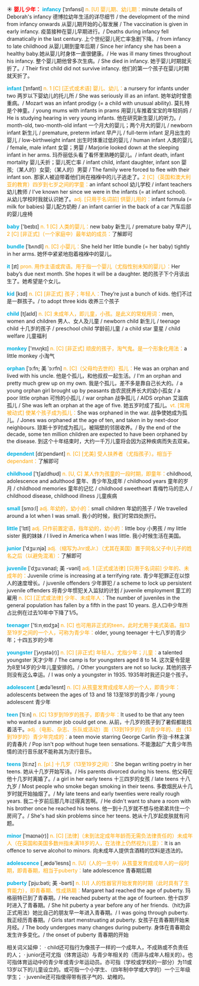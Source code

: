 ☀ <font color="red">**婴儿 少年：**</font>
<font color="sky blue">**infancy**</font> [ˈɪnfənsi]
<font color="orange">n. [U] 婴儿期、幼儿期：</font>minute details of Deborah's infancy 德博拉幼年生活的详尽细节 / the development of the mind from infancy onwards 从婴儿期开始的心智发展 / The vaccination is given in early infancy. 疫苗接种在婴儿早期进行。/ Deaths during infancy fell dramatically in the last century. 上个世纪婴儿死亡率急剧下降。/ from infancy to late childhood 从婴儿期到童年后期 / Since her infancy she has been a healthy baby.她从婴儿时身体一直很健康。/ He was ill many times throughout his infancy. 整个婴儿期他曾多次生病。/ She died in infancy. 她于婴儿时期就夭折了。/ Their first child did not survive infancy. 他们的第一个孩子在婴儿时期就天折了。
           
<font color="sky blue">**infant**</font> [ˈɪnfənt]
<font color="orange">n. 1 [C] [正式或术语] 婴儿、幼儿：</font>a nursery for infants under two 两岁以下婴幼儿的托儿所 / She was seriously ill as an infant. 她年幼时曾患重病。/ Mozart was an infant prodigy (= a child with unusual ability). 莫扎特是个神童。/ young mums with infants in prams 用婴儿车推着宝宝的年轻妈妈 / He is studying hearing in very young infants. 他在研究新生婴儿的听力。/ month-old, two-month-old infant 一个月大的婴儿；两个月大的婴儿 / newborn infant 新生儿 / premature, preterm infant 早产儿 / full-term infant 足月出生的婴儿 / low-birthweight infant 出生时体重过低的婴儿 / human infant 人类的婴儿 / female, male infant 女婴；男婴 / Marjorie looked down at the sleeping infant in her arms. 玛乔丽低头看了看怀里熟睡的婴儿。/ infant death, infant mortality 婴儿夭折；婴儿死亡率 / infant child, infant daughter, infant son 婴孩;（某人的）女婴;（某人的）男婴 / The family were forced to flee with their infant son. 那家人被迫带着他们尚在襁褓中的儿子逃走了。<font color="orange">2 [C]（英国和澳大利亚的教育）四岁到七岁之间的学童：</font>an infant school 幼儿学校 / infant teachers 幼儿教师 / I've known her since we were in the infants (= at infant school). 从幼儿学校时我就认识她了。<font color="orange">adj. [只用于名词前] 供婴儿用的：</font>infant formula (= milk for babies) 婴儿配方奶粉 / an infant carrier in the back of a car 汽车后部的婴儿座椅

<font color="sky blue">**baby**</font> ['beɪbɪ] 
<font color="orange">n. 1 [C] 人类的婴儿：</font>new baby 新生儿 / premature baby 早产儿 <font color="orange">2 [C] [非正式]（一个家庭中）最年幼的成员：</font>了解即可
           
<font color="sky blue">**bundle**</font> [ˈbʌndl]
<font color="orange">n. [C] 小婴儿：</font>She held her little bundle (= her baby) tightly in her arms. 她怀中紧紧地抱着襁褓中的婴儿。

<font color="sky blue">**it**</font> [ɪt] 
<font color="orange">pron. 用作主语或宾语。用于指一个婴儿（尤指性别未知的婴儿）：</font>Her baby’s due next month. She hopes it will be a daughter. 她的孩子下个月该出生了。她希望是个女儿。

<font color="sky blue">**kid**</font> [kɪd] 
<font color="orange">n. [C] [非正式] 孩子；年轻人：</font>They’re just a bunch of kids. 他们不过是一群孩子。/ to adopt three kids 收养三个孩子

<font color="sky blue">**child**</font> [tʃaɪld] 
<font color="orange">n. [C] 未成年人，即儿童，小孩。是此义的常规用词：</font>men, women and children 男人、女人及儿童 / newborn child 新生儿 / teenage child 十几岁的孩子 / preschool child 学龄前儿童 / a child star 童星 / child welfare 儿童福利

<font color="sky blue">**monkey**</font> ['mʌŋkɪ] 
<font color="orange">n. [C] [非正式] 顽皮的孩子，淘气鬼。是一个形象化用法：</font>a little monkey 小淘气
           
<font color="sky blue">**orphan**</font> [ˈɔ:fn; 美 ˈɔ:rfn]
<font color="orange">n. [C]（父母均去世的）孤儿：</font>He was an orphan and lived with his uncle. 他是个孤儿，和他叔叔一起生活。/ I'm an orphan and pretty much grew up on my own. 我是个孤儿，差不多是靠自己长大的。/ a young orphan girl brought up by peasants 由农民抚养长大的幼小孤女 / a poor little orphan 可怜的小孤儿 / war orphan 战争孤儿 / AIDS orphan 艾滋病孤儿 / She was left an orphan at the age of five. 她五岁时成了孤儿。<font color="orange">vt. [常用被动式] 使某个孩子成为孤儿：</font>She was orphaned in the war. 战争使她成为孤儿。/ Jones was orphaned at the age of ten, and taken in by next-door neighbours. 琼斯十岁时成为孤儿，被隔壁的邻居收养。/ By the end of the decade, some ten million children are expected to have been orphaned by the disease. 到这个十年结束时，大约一千万儿童将会因为这种疾病而失去双亲。
           
<font color="sky blue">**dependent**</font> [dɪˈpendənt]
<font color="orange">n. [C] [尤美] 受人扶养者（尤指孩子）。相当于dependant：</font>了解即可

<font color="sky blue">**childhood**</font> ['tʃaɪldhʊd] 
<font color="orange">n. [U, C] 某人作为孩童的一段时期，即童年：</font>childhood, adolescence and adulthood 童年、青少年及成年 / childhood years 童年的岁月 / childhood memories 童年的记忆 / childhood sweetheart 青梅竹马的恋人 / childhood disease, childhood illness 儿童疾病

<font color="sky blue">**small**</font> [smɔ:l] 
<font color="orange">adj. 年幼的，幼小的：</font>small children 年幼的孩子 / We travelled around a lot when I was small. 我小的时候，我们时常四处旅行。

<font color="sky blue">**little**</font> ['lɪtl] 
<font color="orange">adj. 只作前置定语，指年幼的，幼小的：</font>little boy 小男孩 / my little sister 我的妹妹 / I lived in America when I was little. 我小时候生活在美国。

<font color="sky blue">**junior**</font> ['dӡu:njə] 
<font color="orange">adj.（缩写为Jnr或Jr.）（尤其在美国）置于同名父子中儿子的姓名之后（以避免混淆）：</font>了解即可
           
<font color="sky blue">**juvenile**</font> [ˈdʒu:vənaɪl; 美 -vənl]
<font color="orange">adj. 1 [正式或法律] [只用于名词前] 少年的、未成年的：</font>Juvenile crime is increasing at a terrifying rate. 青少年犯罪正在以惊人的速度增长。/ juvenile offenders 少年罪犯 / a scheme to lock up persistent juvenile offenders 将青少年惯犯关入监狱的计划 / juvenile employment 童工的雇用 <font color="orange">n. [C] [正式或法律] 少年、未成年人：</font>The number of juveniles in the general population has fallen by a fifth in the past 10 years. 总人口中少年所占比例在过去10年中下降了1/5。

<font color="sky blue">**teenager**</font> ['ti:n͵eɪdӡə] 
<font color="orange">n. [C] 也可用非正式的teen，此时尤用于美式英语。指13至19岁之间的一个人，可称为青少年：</font>older, young teenager 十七八岁的青少年；十四五岁的少年
           
<font color="sky blue">**youngster**</font> [ˈjʌŋstə(r)]
<font color="orange">n. [C] [非正式] 年轻人，尤指少年；儿童：</font>a talented youngster 天才少年 / The camp is for youngsters aged 8 to 14. 这次夏令营是为8至14岁的少年儿童安排的。/ Other youngsters are not so lucky. 其他的孩子则没有这么幸运。/ I was only a youngster in 1935. 1935年时我还只是个孩子。

<font color="sky blue">**adolescent**</font> [͵ædə'lesnt] 
<font color="orange">n. [C] 从孩童发育成成年人的一个人，即青少年：</font>adolescents between the ages of 13 and 18 13至18岁的青少年 / young adolescent 青少年
                      
<font color="sky blue">**teen**</font> [ˈtiːn] 
<font color="orange">n. [C] 13岁到19岁的孩子，即青少年：</font>It used to be that any teen who wanted a summer job could get one. 从前，十几岁的孩子到了暑假都能找着活干。<font color="orange">adj.（电影、杂志、乐队或活动）面（13到19岁的）向青少年的、由（13到19岁的）青少年完成的：</font>a teen movie starring George Carlin 乔治·卡林主演的青春片 / Pop isn't pop without huge teen sensations. 不能激起广大青少年热情的流行音乐就不能称其为流行音乐。
           
<font color="sky blue">**teens**</font> [ti:nz]
<font color="orange">n. [pl.] 十几岁（13至19岁之间）：</font>She began writing poetry in her teens. 她从十几岁开始写诗。/ His parents divorced during his teens. 他父母在他十几岁时离婚了。/ a girl in her early teens 十三四岁的女孩 / late teens 十八九岁 / Most people who smoke began smoking in their teens. 多数烟民从十几岁时就开始抽烟了。/ My late teens and early twenties were really rough years. 我二十岁前后那几年过得真苦啊。/ He didn't want to share a room with his brother once he reached his teens. 他一到十几岁就不想与他弟弟共住一个房间了。/ She's had skin problems since her teens. 她从十几岁起皮肤就有问题。

<font color="sky blue">**minor**</font> [ˈmaɪnə(r)]
<font color="orange">n. [C] [法律]（未到法定成年年龄而无需负法律责任的）未成年人（在英国和美国多数州指未满18岁的人，在法律上仍然视为儿童）：</font>It is an offence to serve alcohol to minors. 向未成年人提供含酒精的饮料是违法的。

<font color="sky blue">**adolescence**</font> [͵ædə'lesns] 
<font color="orange">n. [U]（人的一生中）从孩童发育成成年人的一段时期，即青春期，相当于puberty：</font>late adolescence 青春期后期
           
<font color="sky blue">**puberty**</font> [ˈpju:bəti; 美 -bərti]
<font color="orange">n. [U] 人的性器官开始发育的时期（此时具有了生育能力），即青春期、性成熟期：</font>Margaret had reached the age of puberty. 玛格丽特已到了青春期。/ He reached puberty at the age of fourteen. 他十四岁时进入了青春期。/ She hit puberty a year before any of her friends.（hit为非正式用法）她比自己的朋友早一年进入青春期。/ I was going through puberty. 我正经历青春期。/ Girls start menstruating at puberty. 女孩子在青春期开始来月经。/ The body undergoes many changes during puberty. 身体在青春期会发生许多变化。/ the onset of puberty 青春期的开始

相关词义延伸：
· child还可指行为像孩子一样的一个成年人，不成熟或不负责任的人；
· junior还可尤指（体育运动）与青少年相关的（而非与成年人相关的）。也可指体育运动中的青少年或青少年运动员。亦可指（学校或学校的一部分）为11或13岁以下的儿童设立的。或可指一个小学生、（四年制中学或大学的）一个三年级学生；
· juvenile还可指傻得带有孩子气的、幼稚的。
